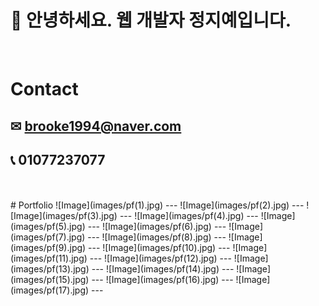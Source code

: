 # &#128129; 안녕하세요. 웹 개발자 정지예입니다.

<br>

# Contact

## &#9993; brooke1994@naver.com

## &#128222; 01077237077

<br>
<br>
# Portfolio
![Image](images/pf(1).jpg)
---
![Image](images/pf(2).jpg)
---
![Image](images/pf(3).jpg)
---
![Image](images/pf(4).jpg)
---
![Image](images/pf(5).jpg)
---
![Image](images/pf(6).jpg)
---
![Image](images/pf(7).jpg)
---
![Image](images/pf(8).jpg)
---
![Image](images/pf(9).jpg)
---
![Image](images/pf(10).jpg)
---
![Image](images/pf(11).jpg)
---
![Image](images/pf(12).jpg)
---
![Image](images/pf(13).jpg)
---
![Image](images/pf(14).jpg)
---
![Image](images/pf(15).jpg)
---
![Image](images/pf(16).jpg)
---
![Image](images/pf(17).jpg)
---
